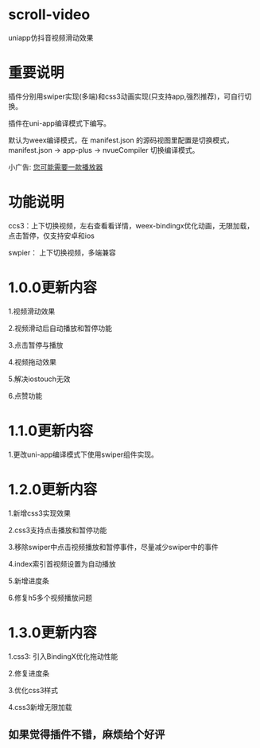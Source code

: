 # scroll-video
uniapp仿抖音视频滑动效果
# 重要说明

插件分别用swiper实现(多端)和css3动画实现(只支持app,强烈推荐)，可自行切换。

插件在uni-app编译模式下编写。

默认为weex编译模式，在 manifest.json 的源码视图里配置是切换模式， manifest.json -> app-plus -> nvueCompiler 切换编译模式。

小广告: [您可能需要一款播放器](https://ext.dcloud.net.cn/plugin?id=785)
# 功能说明

ccs3：上下切换视频，左右查看看详情，weex-bindingx优化动画，无限加载，点击暂停，仅支持安卓和ios

swpier： 上下切换视频，多端兼容
# 1.0.0更新内容
1.视频滑动效果

2.视频滑动后自动播放和暂停功能

3.点击暂停与播放

4.视频拖动效果

5.解决iostouch无效

6.点赞功能
# 1.1.0更新内容
1.更改uni-app编译模式下使用swiper组件实现。
# 1.2.0更新内容
1.新增css3实现效果

2.css3支持点击播放和暂停功能

3.移除swiper中点击视频播放和暂停事件，尽量减少swiper中的事件 

4.index索引首视频设置为自动播放

5.新增进度条

6.修复h5多个视频播放问题
# 1.3.0更新内容
1.css3: 引入BindingX优化拖动性能

2.修复进度条

3.优化css3样式

4.css3新增无限加载

## 如果觉得插件不错，麻烦给个好评
